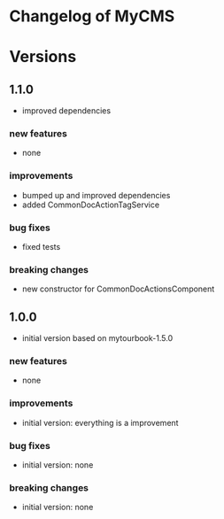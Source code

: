 # Changelog of MyCMS
 
# Versions
 
## 1.1.0
- improved dependencies

### new features
- none
 
### improvements
- bumped up and improved dependencies
- added CommonDocActionTagService
 
### bug fixes
- fixed tests
 
### breaking changes
- new constructor for CommonDocActionsComponent


## 1.0.0
- initial version based on mytourbook-1.5.0

### new features
- none
 
### improvements
- initial version: everything is a improvement
 
### bug fixes
- initial version: none
 
### breaking changes
- initial version: none
